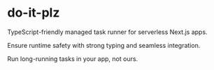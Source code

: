 # do-it-plz

TypeScript-friendly managed task runner for serverless Next.js apps.

Ensure runtime safety with strong typing and seamless integration.

Run long-running tasks in your app, not ours.
